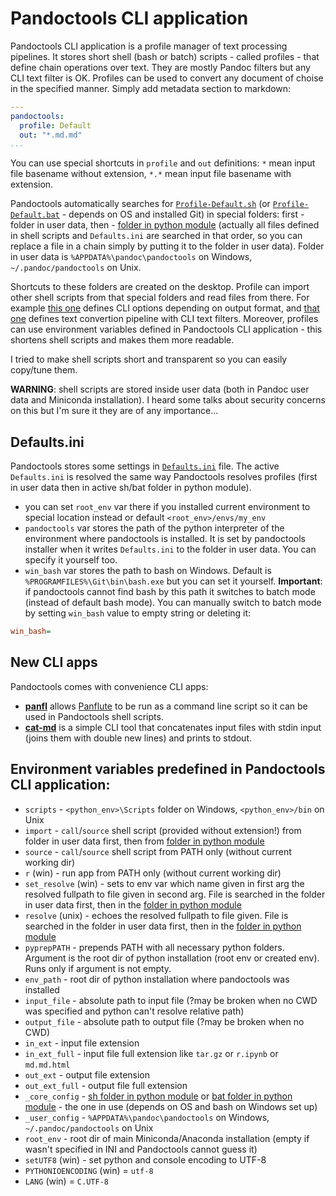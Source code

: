# Pandoctools CLI application

Pandoctools CLI application is a profile manager of text processing pipelines. It stores short shell (bash or batch) scripts - called profiles - that define chain operations over text. They are mostly Pandoc filters but any CLI text filter is OK. Profiles can be used to convert any document of choise in the specified manner. Simply add metadata section to markdown:

```yaml
---
pandoctools:
  profile: Default
  out: "*.md.md"
...
```

You can use special shortcuts in `profile` and `out` definitions: `*` mean input file basename without extension, `*.*` mean input file basename with extension.

Pandoctools automatically searches for [`Profile-Default.sh`](../sh/Profile-Default.sh) (or [`Profile-Default.bat`](../bat/Profile-Default.bat) - depends on OS and installed Git) in special folders: first - folder in user data, then - [folder in python module](../sh) (actually all files defined in shell scripts and `Defaults.ini` are searched in that order, so you can replace a file in a chain simply by putting it to the folder in user data). Folder in user data is `%APPDATA%\pandoc\pandoctools` on Windows, `~/.pandoc/pandoctools` on Unix.

Shortcuts to these folders are created on the desktop. Profile can import other shell scripts from that special folders and read files from there. For example [this one](../sh/Args-Default.sh) defines CLI options depending on output format, and [that one](../sh/Pipe-Default.sh) defines text convertion pipeline with CLI text filters. Moreover, profiles can use environment variables defined in Pandoctools CLI application - this shortens shell scripts and makes them more readable.

I tried to make shell scripts short and transparent so you can easily copy/tune them.

**WARNING**: shell scripts are stored inside user data (both in Pandoc user data and Miniconda installation). I heard some talks about security concerns on this but I'm sure it they are of any importance...


## Defaults.ini

Pandoctools stores some settings in [`Defaults.ini`](../sh/Defaults.ini) file. The active `Defaults.ini` is resolved the same way Pandoctools resolves profiles (first in user data then in active sh/bat folder in python module).

* you can set `root_env` var there if you installed current environment to special location instead or default `<root_env>/envs/my_env`
* `pandoctools` var stores the path of the python interpreter of the environment where pandoctools is installed. It is set by pandoctools installer when it writes `Defaults.ini` to the folder in user data. You can specify it yourself too.
* `win_bash` var stores the path to bash on Windows. Default is `%PROGRAMFILES%\Git\bin\bash.exe` but you can set it yourself. **Important**: if pandoctools cannot find bash by this path it switches to batch mode (instead of default bash mode). You can manually switch to batch mode by setting `win_bash` value to empty string or deleting it:

```ini
win_bash=
```


## New CLI apps

Pandoctools comes with convenience CLI apps:

* [**panfl**](https://github.com/kiwi0fruit/pandoctools/tree/master/pandoctools/panfl) allows [Panflute](https://github.com/sergiocorreia/panflute) to be run as a command line script so it can be used in Pandoctools shell scripts.
* [**cat-md**](https://github.com/kiwi0fruit/pandoctools/tree/master/pandoctools/cat_md) is a simple CLI tool that concatenates input files with stdin input (joins them with double new lines) and prints to stdout.


## Environment variables predefined in Pandoctools CLI application:

* `scripts` - `<python_env>\Scripts` folder on Windows, `<python_env>/bin` on Unix
* `import` - `call`/`source` shell script (provided without extension!) from folder in user data first, then from [folder in python module](../sh)
* `source` - `call`/`source` shell script from PATH only (without current working dir)
* `r` (win) - run app from PATH only (without current working dir)
* `set_resolve` (win) - sets to env var which name given in first arg the resolved fullpath to file given in second arg. File is searched in the folder in user data first, then in the [folder in python module](../sh)
* `resolve` (unix) - echoes the resolved fullpath to file given. File is searched in the folder in user data first, then in the [folder in python module](../sh)
* `pyprepPATH` - prepends PATH with all necessary python folders. Argument is the root dir of python installation (root env or created env). Runs only if argument is not empty.
* `env_path` - root dir of python installation where pandoctools was installed
* `input_file` - absolute path to input file (?may be broken when no CWD was specified and python can't resolve relative path)
* `output_file` - absolute path to output file (?may be broken when no CWD)
* `in_ext` - input file extension
* `in_ext_full` - input file full extension like `tar.gz` or `r.ipynb` or `md.md.html`
* `out_ext` - output file extension
* `out_ext_full` - output file full extension
* `_core_config` - [sh folder in python module](../sh) or [bat folder in python module](../bat) - the one in use (depends on OS and bash on Windows set up)
* `_user_config` - `%APPDATA%\pandoc\pandoctools` on Windows, `~/.pandoc/pandoctools` on Unix
* `root_env` - root dir of main Miniconda/Anaconda installation (empty if wasn't specified in INI and Pandoctools cannot guess it)
* `setUTF8` (win) - set python and console encoding to UTF-8
* `PYTHONIOENCODING` (win) = `utf-8`
* `LANG` (win) = `C.UTF-8`
